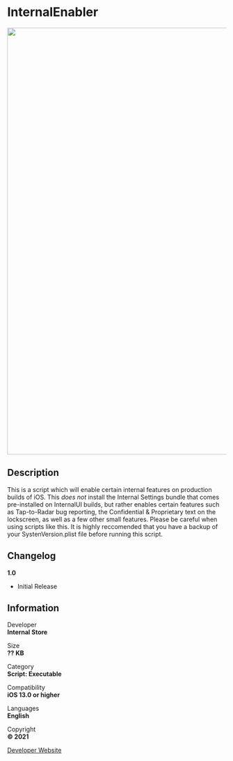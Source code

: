 # InternalEnabler
<img src="https://github.com/InternalStore/InternalEnabler/blob/main/Banner.png?raw=true" alt="" width="980"/>  
  
## Description
This is a script which will enable certain internal features on production builds of iOS. This *does not* install the Internal Settings bundle that comes pre-installed on InternalUI builds, but rather enables certain features such as Tap-to-Radar bug reporting, the Confidential & Proprietary text on the lockscreen, as well as a few other small features. Please be careful when using scripts like this. It is highly reccomended that you have a backup of your SystenVersion.plist file before running this script.

## Changelog
**1.0**  
  * Initial Release  
  
  
## Information
Developer   
**Internal Store**  
  
Size  
**?? KB**  
  
Category  
**Script: Executable**  
  
Compatibility  
**iOS 13.0 or higher**  
  
Languages  
**English**  
  
Copyright  
**© 2021**  
  
  
[Developer Website](https://www.twitter.com/InternalStore)  
